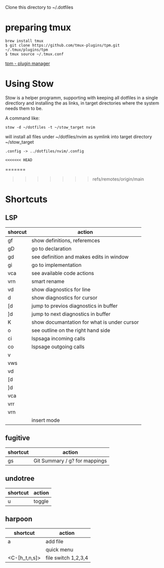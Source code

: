 Clone this directory to ~/.dotfiles

# preparing tmux 

```
brew install tmux 
$ git clone https://github.com/tmux-plugins/tpm.git ~/.tmux/plugins/tpm
$ tmux source ~/.tmux.conf

```

[tpm - plugin manager](https://linuxhint.com/installing-plugins-tmux/)

# Using Stow 

Stow is a helper programm, supporting with keeping all dotfiles in a single
directlory and installing the as links, in target directories where the system
needs them to be. 

A command like:

```
stow -d ~/dotfiles -t ~/stow_target nvim
```

will install all files under ~/dotfiles/nvim as symlink into target directory
~/stow_target 

```
.config -> ../dotfiles/nvim/.config

<<<<<<< HEAD
````

=======
>>>>>>> refs/remotes/origin/main
# Shortcuts 

## LSP 

|shorcut|action|
|-------|------|
|gf | show definitions, referemces|
|gD | go to declaration|
|gd | see definition and makes edits in window|
|gi | go to implementation | 
|<leader>vca | see available code actions | 
|<leader>vrn | smart rename | 
|<leader>vd | show diagnostics for line|
|<leader>d | show diagnostics for cursor|
|[d | jump to previos diagnostics in buffer|
|]d | jump to next diagnostics in buffer | 
|K | show documantation for what is under cursor|
|<leader> o| see outline on the right hand side | 
|<leader>ci | lspsaga incoming calls | 
|<leader>co | lspsage outgoing calls | 
|<leader>v  |  | 
|<leader>vws | | 
|<leader>vd | | 
|<leader>[d | | 
|<leader>]d | | 
|<leader>vca | | 
|<leader>vrr | | 
|<leader>vrn | | 
|<C-h> | insert mode |

## fugitive 

|shortcut|action|
|--------|------|
|<leader>gs | Git Summary / g? for mappings|

## undotree 

|shortcut|action|
|--------|------| 
|<leader>u | toggle | 

## harpoon
|shortcut|action|
|--------|------|
|<leader>a | add file|
|<C-e> | quick menu | 
|<C-[h,,t,n,s]>| file switch 1,2,3,4|

